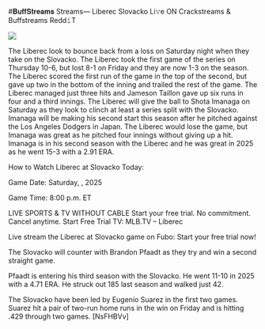 #𝐁𝐮𝐟𝐟𝐒𝐭𝐫𝐞𝐚𝐦𝐬 Streams— Liberec Slovacko Li𝚟e ON Crackstreams & Buffstreams Redd𝚒T  
  
  
[![](https://i.imgur.com/qSNzIqt.png)](https://movie.rssnews.media/jJmXgjUAM.php)  
  
The Liberec look to bounce back from a loss on Saturday night when they take on the Slovacko. The Liberec took the first game of the series on Thursday 10-6, but lost 8-1 on Friday and they are now 1-3 on the season. The Liberec scored the first run of the game in the top of the second, but gave up two in the bottom of the inning and trailed the rest of the game. The Liberec managed just three hits and Jameson Taillon gave up six runs in four and a third innings. The Liberec will give the ball to Shota Imanaga on Saturday as they look to clinch at least a series split with the Slovacko. Imanaga will be making his second start this season after he pitched against the Los Angeles Dodgers in Japan. The Liberec would lose the game, but Imanaga was great as he pitched four innings without giving up a hit. Imanaga is in his second season with the Liberec and he was great in 2025 as he went 15-3 with a 2.91 ERA.

How to Watch Liberec at Slovacko Today:

Game Date: Saturday, , 2025

Game Time: 8:00 p.m. ET

LIVE SPORTS & TV WITHOUT CABLE
Start your free trial. No commitment. Cancel anytime.
Start Free Trial
TV: MLB.TV – Liberec

Live stream the Liberec at Slovacko game on Fubo: Start your free trial now!

The Slovacko will counter with Brandon Pfaadt as they try and win a second straight game.

Pfaadt is entering his third season with the Slovacko. He went 11-10 in 2025 with a 4.71 ERA. He struck out 185 last season and walked just 42.

The Slovacko have been led by Eugenio Suarez in the first two games. Suarez hit a pair of two-run home runs in the win on Friday and is hitting .429 through two games. [NsFHBVv]